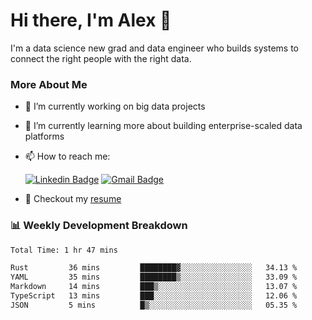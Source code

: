 # Hi there, I'm Alex  👋

I'm a data science new grad and data engineer who builds systems to connect the right people with the right data. 

### More About Me

- 🔭 I’m currently working on big data projects
- 🌱 I’m currently learning more about building enterprise-scaled data platforms
- 📫 How to reach me:

  [![Linkedin Badge](https://img.shields.io/badge/LinkedIn-0077B5?style=for-the-badge&logo=linkedin&logoColor=white)](https://www.linkedin.com/in/alex-chen-112523chen/) [![Gmail Badge](https://img.shields.io/badge/Gmail-D14836?style=for-the-badge&logo=gmail&logoColor=white)](mailto:itsalexchen@gmail.com)
- 📝 Checkout my [resume](https://itsalexchen.vercel.app/AlexChenResume.pdf)



### 📊 Weekly Development Breakdown
<!--START_SECTION:waka-->

```txt
Total Time: 1 hr 47 mins

Rust         36 mins         ████████▓░░░░░░░░░░░░░░░░   34.13 %
YAML         35 mins         ████████▒░░░░░░░░░░░░░░░░   33.09 %
Markdown     14 mins         ███▒░░░░░░░░░░░░░░░░░░░░░   13.07 %
TypeScript   13 mins         ███░░░░░░░░░░░░░░░░░░░░░░   12.06 %
JSON         5 mins          █▒░░░░░░░░░░░░░░░░░░░░░░░   05.35 %
```

<!--END_SECTION:waka-->
